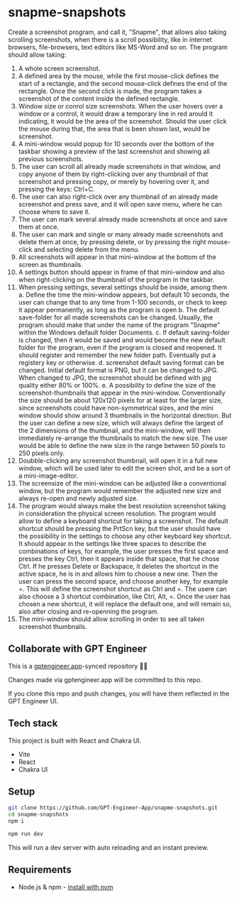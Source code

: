 # snapme-snapshots

Create a screenshot program, and call it, "Snapme", that allows also taking scrolling screenshots, when there is a scroll possibility, like in internet browsers, file-browsers, text editors like MS-Word and so on.
The program should allow  taking: 
1. A whole screen screenshot.
2. A defined area by the mouse, while the first mouse-click defines the start of a rectangle, and the second mouse-click defines the end of the rectangle. Once the second click is made, the program takes a screenshot of the content inside the defined rectangle.
3. Window size or conrol size screenshots. When the user hovers over a window or a control, it would draw a temporary line in red arould it indicating, it would be the area of  the screenshot. Should the user click the mouse during that, the area that is been shown last, would be screenshot.
4. A mini-window would popup for 10 seconds over the bottom of the taskbar showing  a preview of the last screenshot and showing all previous screenshots.
5. The user can scroll all already made screenshots in that window, and copy anyone of them by right-clicking over any thumbnail of that screenshot and pressing copy, or merely by hovering over it, and pressing the keys: Ctrl+C.
6. The user can also right-click over any thumbnail of an already made screenshot and press save, and it will open save menu, where he can choose where to save it.
7. The user can mark several already made screenshots at once and save them at once.
8. The user can mark and single or many already made screenshots and delete them at once, by pressing delete, or by pressing the right mouse-click and selecting delete from the menu.
9. All screenshots will appear in that mini-window at the bottom of the screen as thumbnails.
10. A settings button should appear in frame of that mini-window and also when right-clicking on the thumbnail of the program in the taskbar.
11. When pressing settings, several settings should be inside, among them
a. Define the time the mini-window appears, but default 10 seconds, the user can change that to any time from 1-100 seconds, or check to keep it appear permanently, as long as the program is open
b. The default save-folder for all made screenshots can be changed. Usually, the program should make that under the name of the program "Snapme" within the Windows default folder Documents.
c. If default saving-folder is changed, then it would be saved and would become the new default folder for the program, even if the program is closed and reopened. It should register and remember the new folder path. Eventually put a registery key or otherwise.
d. screenshot default saving format can be changed. Initial default format is PNG, but it can be changed to JPG. When changed to JPG, the screenshot should be defined with jpg quality either 80% or 100%.
e. A possibility to define the size of the screenshot-thumbnails that appear in the mini-window. Conventionally the size should be about 120x120 pixels for at least for the larger size, since screenshots could have non-symmetrical sizes, and the mini window should show around 3 thumbnails in the horizontal direction. But the user can define a new size, which will always define the largest of the 2 dimensions of the thumbnail, and the mini-window, will then immediately re-arrange the thumbnails to match the new size. The user would be able to define the new size in the range between 50 pixels to 250 pixels only.
12. Doubble-clicking any screenshot thumbnail, will open it in a full new window, which will be used later to edit the screen shot, and be a sort of a mini-image-editor.
13. The screensize of the mini-window can be adjusted like a conventional window, but the program would remember the adjusted new size and always re-open and newly adjusted size.
14. The program would always make the best resolution screenshot taking in consideration the physical screen resolution.
The program would allow to define a keyboard shortcut for taking a screenshot. The default shortcut should be pressing the PrtScn key, but the user should have the possibility in the settings to choose any other keyboard key shortcut. It should appear in the settings like three spaces to describe the combinations of keys, for example, the user presses the first space and presses the key Ctrl, then it appears inside that space, that he chose Ctrl. If he presses Delete or Backspace, it deletes the shortcut in the active space, he is in and allows him to choose a new one. Then the user can press the second space, and choose another key, for example =. This will define the screenshot shortcut as Ctrl and =.
The usere can also choose a 3 shortcut combination, like Ctrl, Alt, =. Once the user has chosen a new shortcut, it will replace the default one, and will remain so, also after closing and re-openning the program. 
15. The mini-window should allow scrolling in order to see all taken screenshot thumbnails.

## Collaborate with GPT Engineer

This is a [gptengineer.app](https://gptengineer.app)-synced repository 🌟🤖

Changes made via gptengineer.app will be committed to this repo.

If you clone this repo and push changes, you will have them reflected in the GPT Engineer UI.

## Tech stack

This project is built with React and Chakra UI.

- Vite
- React
- Chakra UI

## Setup

```sh
git clone https://github.com/GPT-Engineer-App/snapme-snapshots.git
cd snapme-snapshots
npm i
```

```sh
npm run dev
```

This will run a dev server with auto reloading and an instant preview.

## Requirements

- Node.js & npm - [install with nvm](https://github.com/nvm-sh/nvm#installing-and-updating)
